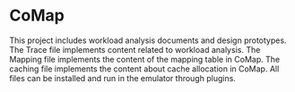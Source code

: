 # CoMap
This project includes workload analysis documents and design prototypes.
The Trace file implements content related to workload analysis.
The Mapping file implements the content of the mapping table in CoMap.
The caching file implements the content about cache allocation in CoMap.
All files can be installed and run in the emulator through plugins.
